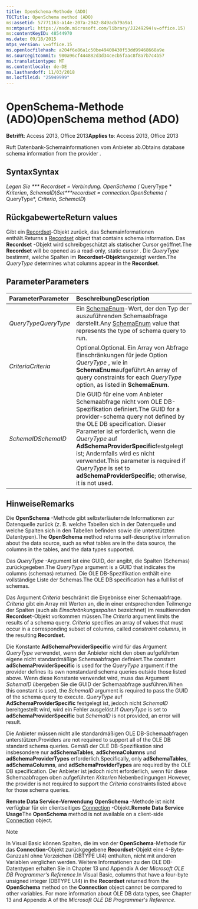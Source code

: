 ```yaml
---
title: OpenSchema-Methode (ADO)
TOCTitle: OpenSchema method (ADO)
ms:assetid: 57771163-a14e-207a-2942-849acb79a9a1
ms:mtpsurl: https://msdn.microsoft.com/library/JJ249294(v=office.15)
ms:contentKeyID: 48544970
ms.date: 09/18/2015
mtps_version: v=office.15
ms.openlocfilehash: a204f6e86a1c50be49400430f53dd99468668a9e
ms.sourcegitcommit: 980a96cf444882d3d34cecb5faac8f8a7b7c4b57
ms.translationtype: MT
ms.contentlocale: de-DE
ms.lasthandoff: 11/03/2018
ms.locfileid: "25949999"
---
```

# <a name="openschema-method-ado"></a><span data-ttu-id="39112-102">OpenSchema-Methode (ADO)</span><span class="sxs-lookup"><span data-stu-id="39112-102">OpenSchema method (ADO)</span></span>

<span data-ttu-id="39112-103">**Betrifft**: Access 2013, Office 2013</span><span class="sxs-lookup"><span data-stu-id="39112-103">**Applies to**: Access 2013, Office 2013</span></span>

<span data-ttu-id="39112-104">Ruft Datenbank-Schemainformationen vom Anbieter ab.</span><span class="sxs-lookup"><span data-stu-id="39112-104">Obtains database schema information from the provider .</span></span>

## <a name="syntax"></a><span data-ttu-id="39112-105">Syntax</span><span class="sxs-lookup"><span data-stu-id="39112-105">Syntax</span></span>

<span data-ttu-id="39112-106">**Legen Sie \*\*\* Recordset* = *Verbindung*. OpenSchema (* QueryType \* *Kriterien*, *SchemaID*)</span><span class="sxs-lookup"><span data-stu-id="39112-106">**Set\*\*\*recordset* = *connection*.OpenSchema (* QueryType\*, *Criteria*, *SchemaID*)</span></span>

## <a name="return-values"></a><span data-ttu-id="39112-107">Rückgabewerte</span><span class="sxs-lookup"><span data-stu-id="39112-107">Return values</span></span>

<span data-ttu-id="39112-108">Gibt ein [Recordset](recordset-object-ado.md)-Objekt zurück, das Schemainformationen enthält.</span><span class="sxs-lookup"><span data-stu-id="39112-108">Returns a [Recordset](recordset-object-ado.md) object that contains schema information.</span></span> <span data-ttu-id="39112-109">Das **Recordset** -Objekt wird schreibgeschützt als statischer Cursor geöffnet.</span><span class="sxs-lookup"><span data-stu-id="39112-109">The **Recordset** will be opened as a read-only, static cursor .</span></span> <span data-ttu-id="39112-110">Die *QueryType* bestimmt, welche Spalten im **Recordset-Objekt**angezeigt werden.</span><span class="sxs-lookup"><span data-stu-id="39112-110">The *QueryType* determines what columns appear in the **Recordset**.</span></span>

## <a name="parameters"></a><span data-ttu-id="39112-111">Parameter</span><span class="sxs-lookup"><span data-stu-id="39112-111">Parameters</span></span>

|<span data-ttu-id="39112-112">Parameter</span><span class="sxs-lookup"><span data-stu-id="39112-112">Parameter</span></span>|<span data-ttu-id="39112-113">Beschreibung</span><span class="sxs-lookup"><span data-stu-id="39112-113">Description</span></span>|
|:--------|:----------|
|<span data-ttu-id="39112-114">*QueryType*</span><span class="sxs-lookup"><span data-stu-id="39112-114">*QueryType*</span></span> |<span data-ttu-id="39112-115">Ein [SchemaEnum](schemaenum.md)-Wert, der den Typ der auszuführenden Schemaabfrage darstellt.</span><span class="sxs-lookup"><span data-stu-id="39112-115">Any [SchemaEnum](schemaenum.md) value that represents the type of schema query to run.</span></span>|
|<span data-ttu-id="39112-116">*Criteria*</span><span class="sxs-lookup"><span data-stu-id="39112-116">*Criteria*</span></span> |<span data-ttu-id="39112-117">Optional.</span><span class="sxs-lookup"><span data-stu-id="39112-117">Optional.</span></span> <span data-ttu-id="39112-118">Ein Array von Abfrage Einschränkungen für jede Option *QueryType* , wie in **SchemaEnum**aufgeführt.</span><span class="sxs-lookup"><span data-stu-id="39112-118">An array of query constraints for each *QueryType* option, as listed in **SchemaEnum**.</span></span>|
|<span data-ttu-id="39112-119">*SchemaID*</span><span class="sxs-lookup"><span data-stu-id="39112-119">*SchemaID*</span></span> |<span data-ttu-id="39112-120">Die GUID für eine vom Anbieter Schemaabfrage nicht vom OLE DB-Spezifikation definiert.</span><span class="sxs-lookup"><span data-stu-id="39112-120">The GUID for a provider-schema query not defined by the OLE DB specification.</span></span> <span data-ttu-id="39112-121">Dieser Parameter ist erforderlich, wenn die *QueryType* auf **AdSchemaProviderSpecific**festgelegt ist; Andernfalls wird es nicht verwendet.</span><span class="sxs-lookup"><span data-stu-id="39112-121">This parameter is required if *QueryType* is set to **adSchemaProviderSpecific**; otherwise, it is not used.</span></span>|

## <a name="remarks"></a><span data-ttu-id="39112-122">Hinweise</span><span class="sxs-lookup"><span data-stu-id="39112-122">Remarks</span></span>

<span data-ttu-id="39112-123">Die **OpenSchema** -Methode gibt selbsterläuternde Informationen zur Datenquelle zurück (z. B. welche Tabellen sich in der Datenquelle und welche Spalten sich in den Tabellen befinden sowie die unterstützten Datentypen).</span><span class="sxs-lookup"><span data-stu-id="39112-123">The **OpenSchema** method returns self-descriptive information about the data source, such as what tables are in the data source, the columns in the tables, and the data types supported.</span></span>

<span data-ttu-id="39112-124">Das *QueryType* -Argument ist eine GUID, der angibt, die Spalten (Schemas) zurückgegeben.</span><span class="sxs-lookup"><span data-stu-id="39112-124">The *QueryType* argument is a GUID that indicates the columns (schemas) returned.</span></span> <span data-ttu-id="39112-125">Die OLE DB-Spezifikation enthält eine vollständige Liste der Schemas.</span><span class="sxs-lookup"><span data-stu-id="39112-125">The OLE DB specification has a full list of schemas.</span></span>

<span data-ttu-id="39112-p105">Das Argument *Criteria* beschränkt die Ergebnisse einer Schemaabfrage. *Criteria* gibt ein Array mit Werten an, die in einer entsprechenden Teilmenge der Spalten (auch als *Einschränkungsspalten* bezeichnet) im resultierenden **Recordset**-Objekt vorkommen müssen.</span><span class="sxs-lookup"><span data-stu-id="39112-p105">The *Criteria* argument limits the results of a schema query. *Criteria* specifies an array of values that must occur in a corresponding subset of columns, called *constraint columns*, in the resulting **Recordset**.</span></span>

<span data-ttu-id="39112-128">Die Konstante **AdSchemaProviderSpecific** wird für das Argument *QueryType* verwendet, wenn der Anbieter nicht den oben aufgeführten eigene nicht standardmäßige Schemaabfragen definiert.</span><span class="sxs-lookup"><span data-stu-id="39112-128">The constant **adSchemaProviderSpecific** is used for the *QueryType* argument if the provider defines its own nonstandard schema queries outside those listed above.</span></span> <span data-ttu-id="39112-129">Wenn diese Konstante verwendet wird, muss das Argument *SchemaID* übergeben Sie die GUID der Schemaabfrage ausführen.</span><span class="sxs-lookup"><span data-stu-id="39112-129">When this constant is used, the *SchemaID* argument is required to pass the GUID of the schema query to execute.</span></span> <span data-ttu-id="39112-130">*QueryType* auf **AdSchemaProviderSpecific** festgelegt ist, jedoch nicht *SchemaID* bereitgestellt wird, wird ein Fehler ausgelöst.</span><span class="sxs-lookup"><span data-stu-id="39112-130">If *QueryType* is set to **adSchemaProviderSpecific** but *SchemaID* is not provided, an error will result.</span></span>

<span data-ttu-id="39112-131">Die Anbieter müssen nicht alle standardmäßigen OLE DB-Schemaabfragen unterstützen.</span><span class="sxs-lookup"><span data-stu-id="39112-131">Providers are not required to support all of the OLE DB standard schema queries.</span></span> <span data-ttu-id="39112-132">Gemäß der OLE DB-Spezifikation sind insbesondere nur **adSchemaTables**, **adSchemaColumns** und **adSchemaProviderTypes** erforderlich.</span><span class="sxs-lookup"><span data-stu-id="39112-132">Specifically, only **adSchemaTables**, **adSchemaColumns**, and **adSchemaProviderTypes** are required by the OLE DB specification.</span></span> <span data-ttu-id="39112-133">Der Anbieter ist jedoch nicht erforderlich, wenn für diese Schemaabfragen oben aufgeführten *Kriterien* Nebenbedingungen.</span><span class="sxs-lookup"><span data-stu-id="39112-133">However, the provider is not required to support the *Criteria* constraints listed above for those schema queries.</span></span>

<span data-ttu-id="39112-134">**Remote Data Service-Verwendung** **OpenSchema** -Methode ist nicht verfügbar für ein clientseitiges [Connection](connection-object-ado.md) -Objekt.</span><span class="sxs-lookup"><span data-stu-id="39112-134">**Remote Data Service Usage**The **OpenSchema** method is not available on a client-side [Connection](connection-object-ado.md) object.</span></span>


> [!NOTE]
> <P><span data-ttu-id="39112-p108">In Visual Basic können Spalten, die im von der <STRONG>OpenSchema</STRONG>-Methode für das <STRONG>Connection</STRONG>-Objekt zurückgegebene <STRONG>Recordset</STRONG>-Objekt eine 4-Byte-Ganzzahl ohne Vorzeichen (DBTYPE UI4) enthalten, nicht mit anderen Variablen verglichen werden. Weitere Informationen zu den OLE DB-Datentypen erhalten Sie in Chapter 13 und Appendix A der <EM>Microsoft OLE DB Programmer's Reference</EM>.</span><span class="sxs-lookup"><span data-stu-id="39112-p108">In Visual Basic, columns that have a four-byte unsigned integer (DBTYPE UI4) in the <STRONG>Recordset</STRONG> returned from the <STRONG>OpenSchema</STRONG> method on the <STRONG>Connection</STRONG> object cannot be compared to other variables. For more information about OLE DB data types, see Chapter 13 and Appendix A of the <EM>Microsoft OLE DB Programmer's Reference</EM>.</span></span></P>


